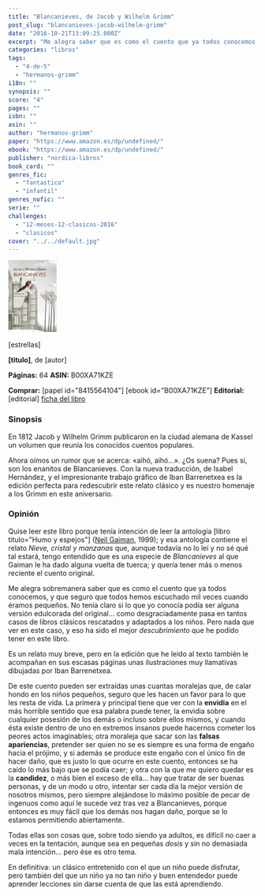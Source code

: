 ```yaml
---
title: "Blancanieves, de Jacob y Wilhelm Grimm"
post_slug: "blancanieves-jacob-wilhelm-grimm"
date: "2016-10-21T13:09:25.000Z"
excerpt: "Me alegra saber que es como el cuento que ya todos conocemos, y que seguro que todos hemos escuchado mil veces cuando éramos pequeños. Un cuento cortito para recordar nuestra infancia."
categories: "libros"
tags: 
  - "4-de-5"
  - "hermanos-grimm"
i18n: ""
synopsis: ""
score: "4"
pages: ""
isbn: ""
asin: ""
author: "hermanos-grimm"
paper: "https://www.amazon.es/dp/undefined/"
ebook: "https://www.amazon.es/dp/undefined/"
publisher: "nordica-libros"
book_card: ""
genres_fic: 
  - "fantastico"
  - "infantil"
genres_nofic: ""
serie: ""
challenges: 
  - "12-meses-12-clasicos-2016"
  - "clasicos"
cover: "../../default.jpg"
---
```


![[titulo-foto]](images/blancanieves-p.jpg)

\[estrellas\]

**\[titulo\]**, de \[autor\]

**Páginas:** 64 **ASIN:** B00XA71KZE

**Comprar:** \[papel id="8415564104"\] \[ebook id="B00XA71KZE"\] **Editorial:** \[editorial\] [ficha del libro](http://www.nordicalibros.com/blancanieves)

### Sinopsis

En 1812 Jacob y Wilhelm Grimm publicaron en la ciudad alemana de Kassel un volumen que reunía los conocidos cuentos populares.

Ahora oímos un rumor que se acerca: «aihó, aihó…». ¿Os suena? Pues sí, son los enanitos de Blancanieves. Con la nueva traducción, de Isabel Hernández, y el impresionante trabajo gráfico de Iban Barrenetxea es la edición perfecta para redescubrir este relato clásico y es nuestro homenaje a los Grimm en este aniversario.

### Opinión

Quise leer este libro porque tenía intención de leer la antología \[libro titulo="Humo y espejos"\] ([Neil Gaiman](http://fjp.es/autor/neil-gaiman/), 1999); y esa antología contiene el relato _Nieve, cristal y manzanas_ que, aunque todavía no lo leí y no sé qué tal estará, tengo entendido que es una especie de _Blancanieves_ al que Gaiman le ha dado alguna vuelta de tuerca; y quería tener más o menos reciente el cuento original.

Me alegra sobremanera saber que es como el cuento que ya todos conocemos, y que seguro que todos hemos escuchado mil veces cuando éramos pequeños. No tenía claro si lo que yo conocía podía ser alguna versión edulcorada del original… como desgraciadamente pasa en tantos casos de libros clásicos rescatados y adaptados a los niños. Pero nada que ver en este caso, y eso ha sido el mejor _descubrimiento_ que he podido tener en este libro.

Es un relato muy breve, pero en la edición que he leído al texto también le acompañan en sus escasas páginas unas ilustraciones muy llamativas dibujadas por Iban Barrenetxea.

De este cuento pueden ser extraídas unas cuantas moralejas que, de calar hondo en los niños pequeños, seguro que les hacen un favor para lo que les resta de vida. La primera y principal tiene que ver con la **envidia** en el más horrible sentido que esa palabra puede tener, la envidia sobre cualquier posesión de los demás o incluso sobre ellos mismos, y cuando ésta existe dentro de uno en extremos insanos puede hacernos cometer los peores actos imaginables; otra moraleja que sacar son las **falsas apariencias**, pretender ser quien no se es siempre es una forma de engaño hacia el prójimo, y si además se produce este engaño con el único fin de hacer daño, que es justo lo que ocurre en este cuento, entonces se ha caído lo más bajo que se podía caer; y otra con la que me quiero quedar es la **candidez**, o más bien el exceso de ella… hay que tratar de ser buenas personas, y de un modo u otro, intentar ser cada día la mejor versión de nosotros mismos, pero siempre alejándose lo máximo posible de pecar de ingenuos como aquí le sucede vez tras vez a Blancanieves, porque entonces es muy fácil que los demás nos hagan daño, porque se lo estamos permitiendo abiertamente.

Todas ellas son cosas que, sobre todo siendo ya adultos, es difícil no caer a veces en la tentación, aunque sea en pequeñas _dosis_ y sin no demasiada mala intención… pero ése es otro tema.

En definitiva: un clásico entretenido con el que un niño puede disfrutar, pero también del que un niño ya no tan niño y buen entendedor puede aprender lecciones sin darse cuenta de que las está aprendiendo.
